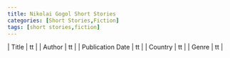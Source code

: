 ```yaml
---
title: Nikolai Gogol Short Stories
categories: [Short Stories,Fiction]
tags: [short stories,fiction]
---
```

        
| Title | tt |
| Author | tt  |
| Publication Date | tt   |
| Country | tt |
| Genre | tt  |
        